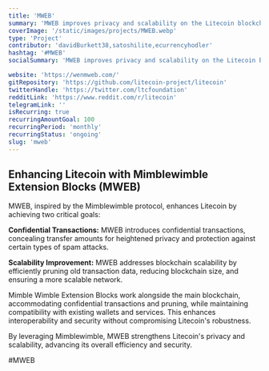 ```yaml
---
title: 'MWEB'
summary: 'MWEB improves privacy and scalability on the Litecoin blockchain. It leverages the Mimblewimble protocol to enable confidential transactions, which obscure the amounts being transferred, while also allowing for the pruning of old data from the blockchain, thus improving scalability.'
coverImage: '/static/images/projects/MWEB.webp'
type: 'Project'
contributor: 'davidBurkett38,satoshilite,ecurrencyhodler'
hashtag: '#MWEB'
socialSummary: 'MWEB improves privacy and scalability on the Litecoin blockchain. Based on the Mimblewimble protocol, it promises confidential transactions and efficient pruning. We need YOUR support for its continued development.'

website: 'https://wenmweb.com/'
gitRepository: 'https://github.com/litecoin-project/litecoin'
twitterHandle: 'https://twitter.com/ltcfoundation'
redditLink: 'https://www.reddit.com/r/litecoin'
telegramLink: ''
isRecurring: true
recurringAmountGoal: 100
recurringPeriod: 'monthly'
recurringStatus: 'ongoing'
slug: 'mweb'
---
```


## Enhancing Litecoin with Mimblewimble Extension Blocks (MWEB)

MWEB, inspired by the Mimblewimble protocol, enhances Litecoin by achieving two critical goals:

**Confidential Transactions:** MWEB introduces confidential transactions, concealing transfer amounts for heightened privacy and protection against certain types of spam attacks.

**Scalability Improvement:** MWEB addresses blockchain scalability by efficiently pruning old transaction data, reducing blockchain size, and ensuring a more scalable network.

Mimble Wimble Extension Blocks work alongside the main blockchain, accommodating confidential transactions and pruning, while maintaining compatibility with existing wallets and services. This enhances interoperability and security without compromising Litecoin's robustness.

By leveraging Mimblewimble, MWEB strengthens Litecoin's privacy and scalability, advancing its overall efficiency and security.

#MWEB
